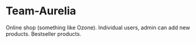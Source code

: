 # Team-Aurelia
Online shop (something like Ozone). Individual users, admin can add new products. Bestseller products. 
